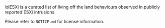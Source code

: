 lolESXi is a curated list of living off the land behaviours observed in publicly reported ESXi intrusions.

Please refer to `NOTICE.md` for license information.

